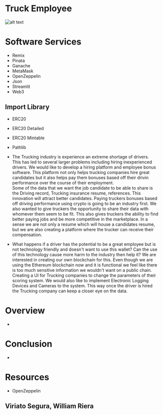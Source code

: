 # Truck Employee

![alt text](https://raw.githubusercontent.com/wdriera33/TruckStaffing_Project3/main/Insturance%20truck.png "Logo Title Text 1")


# Software Services
* Remix 
* Pinata
* Ganache
* MetaMask
* OpenZeppelin
* Json
* Streamlit
* Web3

## Import Library
* ERC20
* ERC20 Detailed
* ERC20 Mintable
* Pathlib 

* The Trucking industry is experience an extreme shortage of drivers. This has led to several larger problems including hiring inexperienced drivers. We would like to develop a hiring platform and employee bonus software. This platform not only helps trucking companies hire great candidates but it also helps pay them bonuses based off their drivin performance over the course of their employment.  
Some of the data that we want the job candidate to be able to share is the Driving record, Trucking insurance resume, references. 
This innovation will attract better candidates. Paying truckers bonuses based off driving performance using crypto is going to be an industry first.
We also wanted to give truckers the opportunity to share their data with whomever them seem to be fit. This also gives truckers the ability to find better paying jobs and be more competitive in the marketplace. In a sense we are not only a resume which will house a candidates resume, but we are also creating a platform where the trucker can receive their compensation. 

* What happens if a driver has the potential to be a great employee but is not technology friendly and doesn't want to use this wallet? Can the use of this technology cause more harm to the industry then help it? 
We are interested in creating our own blockchain for this. Even though we are using the Ethereum blockchain now and it is functional we feel like there is too much sensitive information we wouldn't want on a public chain. 
Creating a UI for Trucking companies to change the parameters of their scoring system. We would also like to implement Electronic Logging Devices and Cameras to the system. This way once the driver is hired the Trucking company can keep a closer eye on the data. 

# Overview 
*
#


# Conclusion
* 

# Resources
* OpenZeppelin

##   Viriato Segura, William Riera

